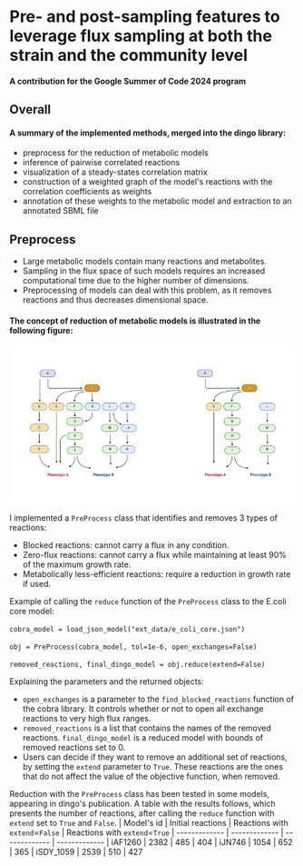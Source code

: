 # Pre- and post-sampling features to leverage flux sampling at both the strain and the community level

#### A contribution for the Google Summer of Code 2024 program

## Overall

#### A summary of the implemented methods, merged into the dingo library:

- preprocess for the reduction of metabolic models
- inference of pairwise correlated reactions
- visualization of a steady-states correlation matrix
- construction of a weighted graph of the model's reactions with the correlation coefficients as weights
- annotation of these weights to the metabolic model and extraction to an annotated SBML file

## Preprocess

- Large metabolic models contain many reactions and metabolites. 
- Sampling in the flux space of such models requires an increased computational time due to the higher number of dimensions.
- Preprocessing of models can deal with this problem, as it removes reactions and thus decreases dimensional space.

#### The concept of reduction of metabolic models is illustrated in the following figure:

![Network Reduction Concept](/img/reduction.png)

I implemented a `PreProcess` class that identifies and removes 3 types of reactions:

- Blocked reactions: cannot carry a flux in any condition.
- Zero-flux reactions: cannot carry a flux while maintaining at least 90% of the maximum growth rate.
- Metabolically less-efficient reactions: require a reduction in growth rate if used.

Example of calling the `reduce` function of the `PreProcess` class to the E.coli core model:

`cobra_model = load_json_model("ext_data/e_coli_core.json")`

`obj = PreProcess(cobra_model, tol=1e-6, open_exchanges=False)`

`removed_reactions, final_dingo_model = obj.reduce(extend=False)` 

Explaining the parameters and the returned objects:

- `open_exchanges` is a parameter to the `find_blocked_reactions` function of the cobra library. It controls whether or not to open all exchange reactions to very high flux ranges.
- `removed_reactions` is a list that contains the names of the removed reactions. `final_dingo_model` is a reduced model with bounds of removed reactions set to 0.
- Users can decide if they want to remove an additional set of reactions, by setting the `extend` parameter to `True`.
  These reactions are the ones that do not affect the value of the objective function, when removed.

Reduction with the `PreProcess` class has been tested in some models, appearing in dingo's publication. 
A table with the results follows, which presents the number of reactions, after calling the `reduce` function with `extend` set to `True` and `False`.
| Model's id  | Initial reactions | Reactions with `extend`=`False` | Reactions with `extend`=`True`
| ------------- | ------------- | ------------- | -------------
| iAF1260  | 2382 | 485 | 404
| iJN746 | 1054 | 652 | 365
| iSDY_1059 | 2539 | 510 | 427



